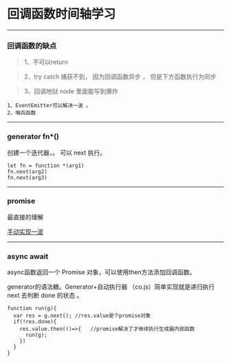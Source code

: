 #  回调函数时间轴学习

---

### 回调函数的缺点 
> 1、不可以return

> 2、try catch 捕获不到， 因为回调函数异步 ， 但是下方函数执行为同步

>3、回调地狱 node 里面能写到爆炸
```
1、EventEmitter可以解决一波 。
2、哨兵函数
```
---

### generator  fn*()

创建一个迭代器，。  可以 next  执行。
```
let fn = function *(arg1)
fn.next(arg2)
fn.next(arg3)
```
---
### promise 
最直接的理解

[手动实现一波](https://github.com/ruhook/my-promise)

---
### async await 

async函数返回一个 Promise 对象，可以使用then方法添加回调函数。

generator的语法糖。Generator+自动执行器 （co.js）简单实现就是递归执行 next 去判断 done 的状态 。

```
function run(g){
  var res = g.next(); //res.value是个promise对象
  if(!res.done){
    res.value.then(()=>{   //promise解决了才继续执行生成器内部函数
      run(g);
    })  
  }
}
```

